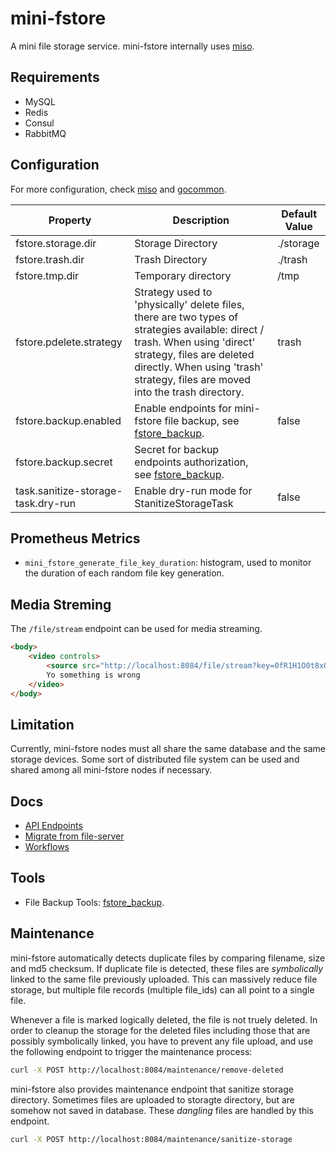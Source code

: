 # mini-fstore

A mini file storage service. mini-fstore internally uses [miso](https://github.com/curtisnewbie/miso).

## Requirements

- MySQL
- Redis
- Consul
- RabbitMQ

## Configuration

For more configuration, check [miso](https://github.com/curtisnewbie/miso) and [gocommon](https://github.com/CurtisNewbie/gocommon).

| Property                           | Description                                                                                                                                                                                                                               | Default Value |
|------------------------------------|-------------------------------------------------------------------------------------------------------------------------------------------------------------------------------------------------------------------------------------------|---------------|
| fstore.storage.dir                 | Storage Directory                                                                                                                                                                                                                         | ./storage     |
| fstore.trash.dir                   | Trash Directory                                                                                                                                                                                                                           | ./trash       |
| fstore.tmp.dir                     | Temporary directory                                                                                                                                                                                                                       | /tmp          |
| fstore.pdelete.strategy            | Strategy used to 'physically' delete files, there are two types of strategies available: direct / trash. When using 'direct' strategy, files are deleted directly. When using 'trash' strategy, files are moved into the trash directory. | trash         |
| fstore.backup.enabled              | Enable endpoints for mini-fstore file backup, see [fstore_backup](https://github.com/curtisnewbie/fstore_backup).                                                                                                                         | false         |
| fstore.backup.secret               | Secret for backup endpoints authorization, see [fstore_backup](https://github.com/curtisnewbie/fstore_backup).                                                                                                                            |               |
| task.sanitize-storage-task.dry-run | Enable dry-run mode for StanitizeStorageTask                                                                                                                                                                                              | false         |

## Prometheus Metrics

- `mini_fstore_generate_file_key_duration`: histogram, used to monitor the duration of each random file key generation.

## Media Streming

The `/file/stream` endpoint can be used for media streaming.

```html
<body>
    <video controls>
        <source src="http://localhost:8084/file/stream?key=0fR1H1O0t8xQZjPzbGz4lRx%2FbPacIg" type="video/mp4">
        Yo something is wrong
    </video>
</body>
```

## Limitation

Currently, mini-fstore nodes must all share the same database and the same storage devices. Some sort of distributed file system can be used and shared among all mini-fstore nodes if necessary. 

## Docs

- [API Endpoints](./doc/api.md)
- [Migrate from file-server](./doc/file_server_migration.md)
- [Workflows](./doc/workflow.md)

## Tools

- File Backup Tools: [fstore_backup](https://github.com/CurtisNewbie/fstore_backup).

## Maintenance

mini-fstore automatically detects duplicate files by comparing filename, size and md5 checksum. If duplicate file is detected, these files are *symbolically* linked to the same file previously uploaded. This can massively reduce file storage, but multiple file records (multiple file_ids) can all point to a single file. 

Whenever a file is marked logically deleted, the file is not truely deleted. In order to cleanup the storage for the deleted files including those that are possibly symbolically linked, you have to prevent any file upload, and use the following endpoint to trigger the maintenance process:

```sh
curl -X POST http://localhost:8084/maintenance/remove-deleted
```

mini-fstore also provides maintenance endpoint that sanitize storage directory. Sometimes files are uploaded to storagte directory, but are somehow not saved in database. These <i>dangling</i> files are handled by this endpoint.

```sh
curl -X POST http://localhost:8084/maintenance/sanitize-storage
```

